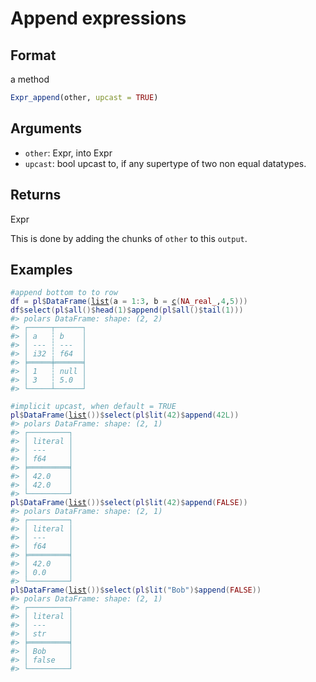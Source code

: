 # Append expressions

## Format

a method

```r
Expr_append(other, upcast = TRUE)
```

## Arguments

- `other`: Expr, into Expr
- `upcast`: bool upcast to, if any supertype of two non equal datatypes.

## Returns

Expr

This is done by adding the chunks of `other` to this `output`.

## Examples

<pre class='r-example'><code><span class='r-in'><span><span class='co'>#append bottom to to row</span></span></span>
<span class='r-in'><span><span class='va'>df</span> <span class='op'>=</span> <span class='va'>pl</span><span class='op'>$</span><span class='fu'>DataFrame</span><span class='op'>(</span><span class='fu'><a href='https://rdrr.io/r/base/list.html'>list</a></span><span class='op'>(</span>a <span class='op'>=</span> <span class='fl'>1</span><span class='op'>:</span><span class='fl'>3</span>, b <span class='op'>=</span> <span class='fu'><a href='https://rdrr.io/r/base/c.html'>c</a></span><span class='op'>(</span><span class='cn'>NA_real_</span>,<span class='fl'>4</span>,<span class='fl'>5</span><span class='op'>)</span><span class='op'>)</span><span class='op'>)</span></span></span>
<span class='r-in'><span><span class='va'>df</span><span class='op'>$</span><span class='fu'>select</span><span class='op'>(</span><span class='va'>pl</span><span class='op'>$</span><span class='fu'>all</span><span class='op'>(</span><span class='op'>)</span><span class='op'>$</span><span class='fu'>head</span><span class='op'>(</span><span class='fl'>1</span><span class='op'>)</span><span class='op'>$</span><span class='fu'>append</span><span class='op'>(</span><span class='va'>pl</span><span class='op'>$</span><span class='fu'>all</span><span class='op'>(</span><span class='op'>)</span><span class='op'>$</span><span class='fu'>tail</span><span class='op'>(</span><span class='fl'>1</span><span class='op'>)</span><span class='op'>)</span><span class='op'>)</span></span></span>
<span class='r-out co'><span class='r-pr'>#&gt;</span> polars DataFrame: shape: (2, 2)</span>
<span class='r-out co'><span class='r-pr'>#&gt;</span> ┌─────┬──────┐</span>
<span class='r-out co'><span class='r-pr'>#&gt;</span> │ a   ┆ b    │</span>
<span class='r-out co'><span class='r-pr'>#&gt;</span> │ --- ┆ ---  │</span>
<span class='r-out co'><span class='r-pr'>#&gt;</span> │ i32 ┆ f64  │</span>
<span class='r-out co'><span class='r-pr'>#&gt;</span> ╞═════╪══════╡</span>
<span class='r-out co'><span class='r-pr'>#&gt;</span> │ 1   ┆ null │</span>
<span class='r-out co'><span class='r-pr'>#&gt;</span> │ 3   ┆ 5.0  │</span>
<span class='r-out co'><span class='r-pr'>#&gt;</span> └─────┴──────┘</span>
<span class='r-in'><span></span></span>
<span class='r-in'><span><span class='co'>#implicit upcast, when default = TRUE</span></span></span>
<span class='r-in'><span><span class='va'>pl</span><span class='op'>$</span><span class='fu'>DataFrame</span><span class='op'>(</span><span class='fu'><a href='https://rdrr.io/r/base/list.html'>list</a></span><span class='op'>(</span><span class='op'>)</span><span class='op'>)</span><span class='op'>$</span><span class='fu'>select</span><span class='op'>(</span><span class='va'>pl</span><span class='op'>$</span><span class='fu'>lit</span><span class='op'>(</span><span class='fl'>42</span><span class='op'>)</span><span class='op'>$</span><span class='fu'>append</span><span class='op'>(</span><span class='fl'>42L</span><span class='op'>)</span><span class='op'>)</span></span></span>
<span class='r-out co'><span class='r-pr'>#&gt;</span> polars DataFrame: shape: (2, 1)</span>
<span class='r-out co'><span class='r-pr'>#&gt;</span> ┌─────────┐</span>
<span class='r-out co'><span class='r-pr'>#&gt;</span> │ literal │</span>
<span class='r-out co'><span class='r-pr'>#&gt;</span> │ ---     │</span>
<span class='r-out co'><span class='r-pr'>#&gt;</span> │ f64     │</span>
<span class='r-out co'><span class='r-pr'>#&gt;</span> ╞═════════╡</span>
<span class='r-out co'><span class='r-pr'>#&gt;</span> │ 42.0    │</span>
<span class='r-out co'><span class='r-pr'>#&gt;</span> │ 42.0    │</span>
<span class='r-out co'><span class='r-pr'>#&gt;</span> └─────────┘</span>
<span class='r-in'><span><span class='va'>pl</span><span class='op'>$</span><span class='fu'>DataFrame</span><span class='op'>(</span><span class='fu'><a href='https://rdrr.io/r/base/list.html'>list</a></span><span class='op'>(</span><span class='op'>)</span><span class='op'>)</span><span class='op'>$</span><span class='fu'>select</span><span class='op'>(</span><span class='va'>pl</span><span class='op'>$</span><span class='fu'>lit</span><span class='op'>(</span><span class='fl'>42</span><span class='op'>)</span><span class='op'>$</span><span class='fu'>append</span><span class='op'>(</span><span class='cn'>FALSE</span><span class='op'>)</span><span class='op'>)</span></span></span>
<span class='r-out co'><span class='r-pr'>#&gt;</span> polars DataFrame: shape: (2, 1)</span>
<span class='r-out co'><span class='r-pr'>#&gt;</span> ┌─────────┐</span>
<span class='r-out co'><span class='r-pr'>#&gt;</span> │ literal │</span>
<span class='r-out co'><span class='r-pr'>#&gt;</span> │ ---     │</span>
<span class='r-out co'><span class='r-pr'>#&gt;</span> │ f64     │</span>
<span class='r-out co'><span class='r-pr'>#&gt;</span> ╞═════════╡</span>
<span class='r-out co'><span class='r-pr'>#&gt;</span> │ 42.0    │</span>
<span class='r-out co'><span class='r-pr'>#&gt;</span> │ 0.0     │</span>
<span class='r-out co'><span class='r-pr'>#&gt;</span> └─────────┘</span>
<span class='r-in'><span><span class='va'>pl</span><span class='op'>$</span><span class='fu'>DataFrame</span><span class='op'>(</span><span class='fu'><a href='https://rdrr.io/r/base/list.html'>list</a></span><span class='op'>(</span><span class='op'>)</span><span class='op'>)</span><span class='op'>$</span><span class='fu'>select</span><span class='op'>(</span><span class='va'>pl</span><span class='op'>$</span><span class='fu'>lit</span><span class='op'>(</span><span class='st'>"Bob"</span><span class='op'>)</span><span class='op'>$</span><span class='fu'>append</span><span class='op'>(</span><span class='cn'>FALSE</span><span class='op'>)</span><span class='op'>)</span></span></span>
<span class='r-out co'><span class='r-pr'>#&gt;</span> polars DataFrame: shape: (2, 1)</span>
<span class='r-out co'><span class='r-pr'>#&gt;</span> ┌─────────┐</span>
<span class='r-out co'><span class='r-pr'>#&gt;</span> │ literal │</span>
<span class='r-out co'><span class='r-pr'>#&gt;</span> │ ---     │</span>
<span class='r-out co'><span class='r-pr'>#&gt;</span> │ str     │</span>
<span class='r-out co'><span class='r-pr'>#&gt;</span> ╞═════════╡</span>
<span class='r-out co'><span class='r-pr'>#&gt;</span> │ Bob     │</span>
<span class='r-out co'><span class='r-pr'>#&gt;</span> │ false   │</span>
<span class='r-out co'><span class='r-pr'>#&gt;</span> └─────────┘</span>
 </code></pre>